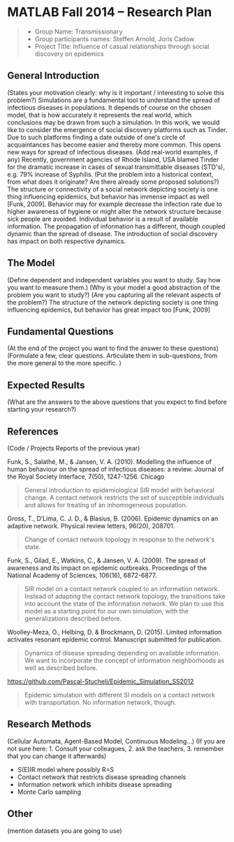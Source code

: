 # MATLAB Fall 2014 – Research Plan

> * Group Name: Transmissionary
> * Group participants names: Steffen Arnold, Joris Cadow
> * Project Title: Influence of casual relationships through social discovery on epidemics

## General Introduction

(States your motivation clearly: why is it important / interesting to solve this problem?)
Simulations are a fundamental tool to understand the spread of infectious diseases in populations. It depends of course on the chosen model, that is how accurately it represents the real world, which conclusions may be drawn from such a simulation. In this work, we would like to consider the emergence of social discovery platforms such as Tinder. Due to such platforms finding a date outside of one's circle of acquaintances has become easier and thereby more common. This opens new ways for spread of infectious diseases.
(Add real-world examples, if any)
Recently, government agencies of Rhode Island, USA blamed Tinder for the dramatic increase in cases of sexual transmittable diseases (STD's), e.g. 79% increase of Syphilis.
(Put the problem into a historical context, from what does it originate? Are there already some proposed solutions?)
The structure or connectivity of a social network depicting society is one thing influencing epidemics, but behavior has immense impact as well [Funk, 2009]. Behavior may for example decrease the infection rate due to higher awareness of hygiene or might alter the network structure because sick people are avoided. Individual behavior is a result of available information. The propagation of information has a different, though coupled dynamic than the spread of disease. The introduction of social discovery has impact on both respective dynamics.

## The Model

(Define dependent and independent variables you want to study. Say how you want to measure them.) (Why is your model a good abstraction of the problem you want to study?) (Are you capturing all the relevant aspects of the problem?)
The structure of the network depicting society is one thing influencing epidemics, but behavior has great impact too [Funk, 2009]

## Fundamental Questions

(At the end of the project you want to find the answer to these questions)
(Formulate a few, clear questions. Articulate them in sub-questions, from the more general to the more specific. )


## Expected Results

(What are the answers to the above questions that you expect to find before starting your research?)


## References

(Code / Projects Reports of the previous year)

Funk, S., Salathé, M., & Jansen, V. A. (2010). Modelling the influence of human behaviour on the spread of infectious diseases: a review. Journal of the Royal Society Interface, 7(50), 1247-1256.
Chicago
> General introduction to epidemiological SIR model with behavioral change.
> A contact network restricts the set of susceptible individuals and allows for treating of an inhomogeneous population.

Gross, T., D’Lima, C. J. D., & Blasius, B. (2006). Epidemic dynamics on an adaptive network. Physical review letters, 96(20), 208701.
> Change of contact network topology in response to the network's state.

Funk, S., Gilad, E., Watkins, C., & Jansen, V. A. (2009). The spread of awareness and its impact on epidemic outbreaks. Proceedings of the National Academy of Sciences, 106(16), 6872-6877.
> SIR model on a contact network coupled to an information network.
> Instead of adapting the contact network topology, the transitions take into account the state of the information network.
> We plan to use this model as a starting point for our own simulation, with the generalizations described before.

Woolley-Meza, O., Helbing, D. & Brockmann, D. (2015). Limited information activates resonant epidemic control. Manuscript submitted for publication.
> Dynamics of disease spreading depending on available information.
> We want to incorporate the concept of information neighborhoods as well as described before.

https://github.com/Pascal-Stucheli/Epidemic_Simulation_SS2012
> Epidemic simulation with different SI models on a contact network with transportation. No information network, though.


## Research Methods

(Cellular Automata, Agent-Based Model, Continuous Modeling...) (If you are not sure here: 1. Consult your colleagues, 2. ask the teachers, 3. remember that you can change it afterwards)

- S(E)IR model where possibly R=S
- Contact network that restricts disease spreading channels
- Information network which inhibits disease spreading
- Monte Carlo sampling


## Other

(mention datasets you are going to use)
